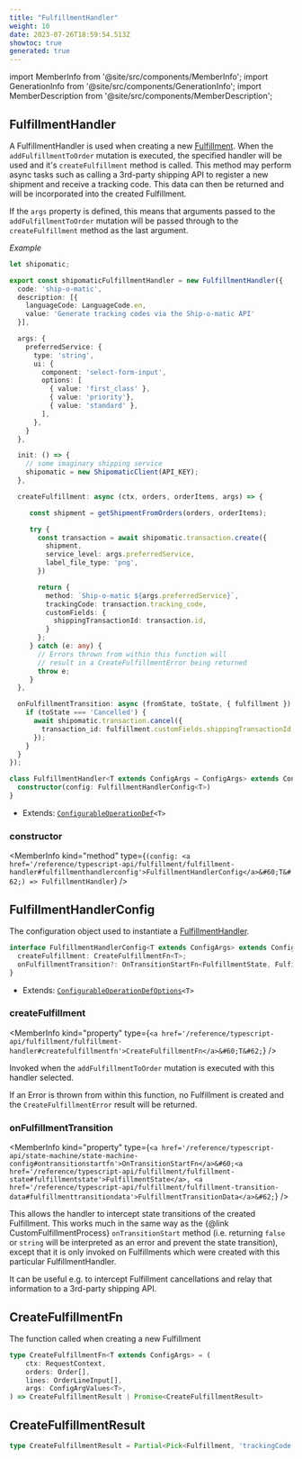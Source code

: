 ```yaml
---
title: "FulfillmentHandler"
weight: 10
date: 2023-07-26T18:59:54.513Z
showtoc: true
generated: true
---
```

<!-- This file was generated from the Vendure source. Do not modify. Instead, re-run the "docs:build" script -->
import MemberInfo from '@site/src/components/MemberInfo';
import GenerationInfo from '@site/src/components/GenerationInfo';
import MemberDescription from '@site/src/components/MemberDescription';


## FulfillmentHandler

<GenerationInfo sourceFile="packages/core/src/config/fulfillment/fulfillment-handler.ts" sourceLine="150" packageName="@vendure/core" />

A FulfillmentHandler is used when creating a new <a href='/reference/typescript-api/entities/fulfillment#fulfillment'>Fulfillment</a>. When the `addFulfillmentToOrder` mutation
is executed, the specified handler will be used and it's `createFulfillment` method is called. This method
may perform async tasks such as calling a 3rd-party shipping API to register a new shipment and receive
a tracking code. This data can then be returned and will be incorporated into the created Fulfillment.

If the `args` property is defined, this means that arguments passed to the `addFulfillmentToOrder` mutation
will be passed through to the `createFulfillment` method as the last argument.

*Example*

```ts
let shipomatic;

export const shipomaticFulfillmentHandler = new FulfillmentHandler({
  code: 'ship-o-matic',
  description: [{
    languageCode: LanguageCode.en,
    value: 'Generate tracking codes via the Ship-o-matic API'
  }],

  args: {
    preferredService: {
      type: 'string',
      ui: {
        component: 'select-form-input',
        options: [
          { value: 'first_class' },
          { value: 'priority'},
          { value: 'standard' },
        ],
      },
    }
  },

  init: () => {
    // some imaginary shipping service
    shipomatic = new ShipomaticClient(API_KEY);
  },

  createFulfillment: async (ctx, orders, orderItems, args) => {

     const shipment = getShipmentFromOrders(orders, orderItems);

     try {
       const transaction = await shipomatic.transaction.create({
         shipment,
         service_level: args.preferredService,
         label_file_type: 'png',
       })

       return {
         method: `Ship-o-matic ${args.preferredService}`,
         trackingCode: transaction.tracking_code,
         customFields: {
           shippingTransactionId: transaction.id,
         }
       };
     } catch (e: any) {
       // Errors thrown from within this function will
       // result in a CreateFulfillmentError being returned
       throw e;
     }
  },

  onFulfillmentTransition: async (fromState, toState, { fulfillment }) => {
    if (toState === 'Cancelled') {
      await shipomatic.transaction.cancel({
        transaction_id: fulfillment.customFields.shippingTransactionId,
      });
    }
  }
});
```

```ts title="Signature"
class FulfillmentHandler<T extends ConfigArgs = ConfigArgs> extends ConfigurableOperationDef<T> {
  constructor(config: FulfillmentHandlerConfig<T>)
}
```
* Extends: <code><a href='/reference/typescript-api/configurable-operation-def/#configurableoperationdef'>ConfigurableOperationDef</a>&#60;T&#62;</code>



<div className="members-wrapper">

### constructor

<MemberInfo kind="method" type={`(config: <a href='/reference/typescript-api/fulfillment/fulfillment-handler#fulfillmenthandlerconfig'>FulfillmentHandlerConfig</a>&#60;T&#62;) => FulfillmentHandler`}   />




</div>


## FulfillmentHandlerConfig

<GenerationInfo sourceFile="packages/core/src/config/fulfillment/fulfillment-handler.ts" sourceLine="49" packageName="@vendure/core" />

The configuration object used to instantiate a <a href='/reference/typescript-api/fulfillment/fulfillment-handler#fulfillmenthandler'>FulfillmentHandler</a>.

```ts title="Signature"
interface FulfillmentHandlerConfig<T extends ConfigArgs> extends ConfigurableOperationDefOptions<T> {
  createFulfillment: CreateFulfillmentFn<T>;
  onFulfillmentTransition?: OnTransitionStartFn<FulfillmentState, FulfillmentTransitionData>;
}
```
* Extends: <code><a href='/reference/typescript-api/configurable-operation-def/configurable-operation-def-options#configurableoperationdefoptions'>ConfigurableOperationDefOptions</a>&#60;T&#62;</code>



<div className="members-wrapper">

### createFulfillment

<MemberInfo kind="property" type={`<a href='/reference/typescript-api/fulfillment/fulfillment-handler#createfulfillmentfn'>CreateFulfillmentFn</a>&#60;T&#62;`}   />

Invoked when the `addFulfillmentToOrder` mutation is executed with this handler selected.

If an Error is thrown from within this function, no Fulfillment is created and the `CreateFulfillmentError`
result will be returned.
### onFulfillmentTransition

<MemberInfo kind="property" type={`<a href='/reference/typescript-api/state-machine/state-machine-config#ontransitionstartfn'>OnTransitionStartFn</a>&#60;<a href='/reference/typescript-api/fulfillment/fulfillment-state#fulfillmentstate'>FulfillmentState</a>, <a href='/reference/typescript-api/fulfillment/fulfillment-transition-data#fulfillmenttransitiondata'>FulfillmentTransitionData</a>&#62;`}   />

This allows the handler to intercept state transitions of the created Fulfillment. This works much in the
same way as the {@link CustomFulfillmentProcess} `onTransitionStart` method (i.e. returning `false` or
`string` will be interpreted as an error and prevent the state transition), except that it is only invoked
on Fulfillments which were created with this particular FulfillmentHandler.

It can be useful e.g. to intercept Fulfillment cancellations and relay that information to a 3rd-party
shipping API.


</div>


## CreateFulfillmentFn

<GenerationInfo sourceFile="packages/core/src/config/fulfillment/fulfillment-handler.ts" sourceLine="34" packageName="@vendure/core" />

The function called when creating a new Fulfillment

```ts title="Signature"
type CreateFulfillmentFn<T extends ConfigArgs> = (
    ctx: RequestContext,
    orders: Order[],
    lines: OrderLineInput[],
    args: ConfigArgValues<T>,
) => CreateFulfillmentResult | Promise<CreateFulfillmentResult>
```


## CreateFulfillmentResult

<GenerationInfo sourceFile="packages/core/src/config/fulfillment/fulfillment-handler.ts" sourceLine="24" packageName="@vendure/core" />



```ts title="Signature"
type CreateFulfillmentResult = Partial<Pick<Fulfillment, 'trackingCode' | 'method' | 'customFields'>>
```
